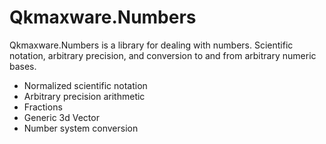 # Qkmaxware.Numbers

Qkmaxware.Numbers is a library for dealing with numbers. Scientific notation, arbitrary precision, and conversion to and from arbitrary numeric bases. 

- Normalized scientific notation 
- Arbitrary precision arithmetic
- Fractions
- Generic 3d Vector
- Number system conversion